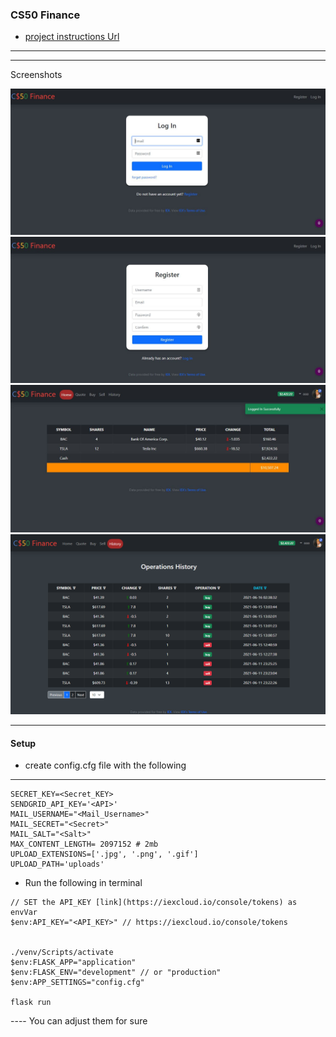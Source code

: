 ### CS50 Finance
- [project instructions Url](https://cs50.harvard.edu/x/2021/psets/9/finance/)

<hr>

***
Screenshots

![Login](./login_screenshot.JPG)
![Register](./register_screenshot.JPG)
![Index](./index_screenshot.JPG)
![History](./history_screenshot.png)


***
#### Setup

- create config.cfg file with the following

---
```
SECRET_KEY=<Secret_KEY>
SENDGRID_API_KEY='<API>'
MAIL_USERNAME="<Mail_Username>"
MAIL_SECRET="<Secret>"
MAIL_SALT="<Salt>"
MAX_CONTENT_LENGTH= 2097152 # 2mb
UPLOAD_EXTENSIONS=['.jpg', '.png', '.gif']
UPLOAD_PATH='uploads'
```

- Run the following in terminal

```
// SET the API_KEY [link](https://iexcloud.io/console/tokens) as envVar
$env:API_KEY="<API_KEY>" // https://iexcloud.io/console/tokens


./venv/Scripts/activate
$env:FLASK_APP="application"
$env:FLASK_ENV="development" // or "production"
$env:APP_SETTINGS="config.cfg"

flask run
```

---- You can adjust them for sure
